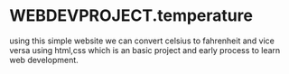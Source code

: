 # WEBDEVPROJECT.temperature
using this simple website we can convert celsius to fahrenheit and vice versa using html,css which is an basic project and early process to learn web development.
